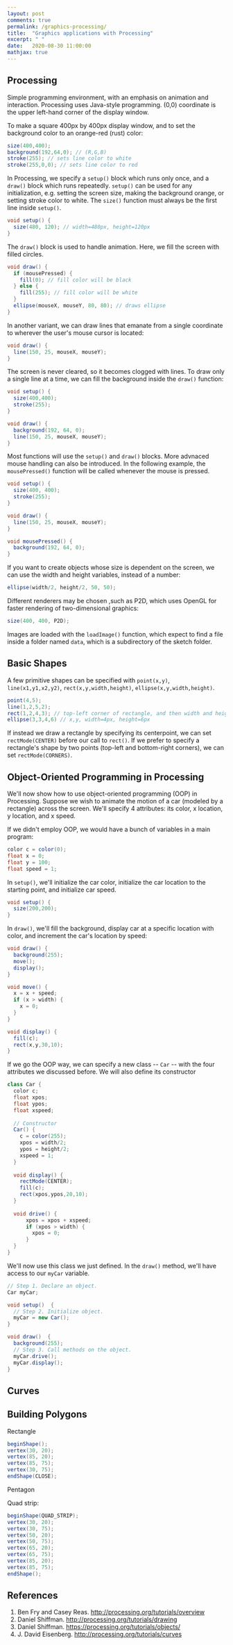 ```yaml
---
layout: post
comments: true
permalink: /graphics-processing/
title:  "Graphics applications with Processing"
excerpt: " "
date:   2020-08-30 11:00:00
mathjax: true
---
```


## Processing
Simple programming environment, with an emphasis on animation and interaction. Processing uses Java-style programming.
(0,0) coordinate is the upper left-hand corner of the display window.

To make a square 400px by 400px display window, and to set the background color to an orange-red (rust) color:

```java
size(400,400);
background(192,64,0); // (R,G,B)
stroke(255); // sets line color to white
stroke(255,0,0); // sets line color to red
```

In Processing, we specify a `setup()` block which runs only once, and a `draw()` block which runs repeatedly. `setup()` can be used for any initialization, e.g. setting the screen size, making the background orange, or setting stroke color to white. The `size()` function must always be the first line inside `setup()`. 
```java
void setup() {
  size(480, 120); // width=480px, height=120px
}
```
The `draw()` block is used to handle animation. Here, we fill the screen with filled circles.
```java
void draw() {
  if (mousePressed) {
    fill(0); // fill color will be black
  } else {
    fill(255); // fill color will be white
  }
  ellipse(mouseX, mouseY, 80, 80); // draws ellipse
}
```

In another variant, we can draw lines that emanate from a single coordinate to wherever the user's mouse cursor is located:
```java
void draw() {
  line(150, 25, mouseX, mouseY);
}
```
The screen is never cleared, so it becomes clogged with lines. To draw only a single line at a time, we can fill the background inside the `draw()` function:
```java
void setup() {
  size(400,400);
  stroke(255);
}

void draw() {
  background(192, 64, 0);
  line(150, 25, mouseX, mouseY);
}
```
Most functions will use the `setup()` and `draw()` blocks. More advnaced mouse handling can also be introduced. In the following example, the `mousePressed()` function will be called whenever the mouse is pressed.
```java
void setup() {
  size(400, 400);
  stroke(255);
}

void draw() {
  line(150, 25, mouseX, mouseY);
}

void mousePressed() {
  background(192, 64, 0);
}
```

If you want to create objects whose size is dependent on the screen, we can use the width and height variables, instead of a number:
```java
ellipse(width/2, height/2, 50, 50);
```
Different renderers may be chosen ,such as P2D, which uses OpenGL for faster rendering of two-dimensional graphics:
```java
size(400, 400, P2D);
```
Images are loaded with the `loadImage()` function, which expect to find a file inside a folder named `data`, which is a subdirectory of the sketch folder.

## Basic Shapes
A few primitive shapes can be specified with `point(x,y)`, `line(x1,y1,x2,y2)`, `rect(x,y,width,height)`, `ellipse(x,y,width,height)`.
```java
point(4,5);
line(1,2,5,2);
rect(1,2,4,3); // top-left corner of rectangle, and then width and height
ellipse(3,3,4,6) // x,y, width=4px, height=6px
```
If instead we draw a rectangle by specifying its centerpoint, we can set `rectMode(CENTER)` before our call to `rect()`. If we prefer to specify a rectangle's shape by two points (top-left and bottom-right corners), we can set `rectMode(CORNERS)`.

## Object-Oriented Programming in Processing

We'll now show how to use object-oriented programming (OOP) in Processing. Suppose we wish to animate the motion of a car (modeled by a rectangle) across the screen. We'll specify 4 attributes: its color, x location, y location, and x speed.

If we didn't employ OOP, we would have a bunch of variables in a main program:
```java
color c = color(0);
float x = 0;
float y = 100;
float speed = 1;
```

In `setup()`, we'll initialize the car color, initialize the car location to the starting point, and initialize car speed.
```java
void setup() {
  size(200,200);
}
```

In `draw()`, we'll fill the background, display car at a specific location with color, and increment the car's location by speed:
```java
void draw() {
  background(255);
  move();
  display();
}

void move() {
  x = x + speed;
  if (x > width) {
    x = 0;
  }
}

void display() {
  fill(c);
  rect(x,y,30,10);
}
```

If we go the OOP way, we can specify a new class -- `Car` -- with the four attributes we discussed before. We will also define its constructor
```java
class Car {
  color c;
  float xpos;
  float ypos;
  float xspeed;
 
  // Constructor
  Car() {
    c = color(255);
    xpos = width/2;
    ypos = height/2;
    xspeed = 1;
  }
 
  void display() {
    rectMode(CENTER);
    fill(c);
    rect(xpos,ypos,20,10);
  }
 
  void drive() {
      xpos = xpos + xspeed;
      if (xpos > width) {
        xpos = 0;
      }
  }
}
```
We'll now use this class we just defined. In the `draw()` method, we'll have access to our `myCar` variable.
```java
// Step 1. Declare an object.
Car myCar;

void setup()  {    
  // Step 2. Initialize object.
  myCar = new Car();  
}

void draw()  {    
  background(255);  
  // Step 3. Call methods on the object.
  myCar.drive();  
  myCar.display();  
}
```

## Curves

## Building Polygons

Rectangle
```java
beginShape();
vertex(30, 20);
vertex(85, 20);
vertex(85, 75);
vertex(30, 75);
endShape(CLOSE);
```
Pentagon

Quad strip:
```java
beginShape(QUAD_STRIP); 
vertex(30, 20); 
vertex(30, 75); 
vertex(50, 20);
vertex(50, 75);
vertex(65, 20); 
vertex(65, 75); 
vertex(85, 20);
vertex(85, 75); 
endShape();
```

## References
1. Ben Fry and Casey Reas. http://processing.org/tutorials/overview
2. Daniel Shiffman. http://processing.org/tutorials/drawing
3. Daniel Shiffman. https://processing.org/tutorials/objects/
4. J. David Eisenberg. http://processing.org/tutorials/curves
